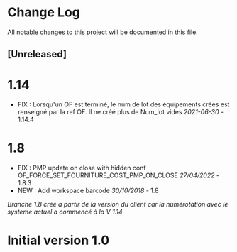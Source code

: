 # Change Log
All notable changes to this project will be documented in this file.

## [Unreleased]

# 1.14

- FIX : Lorsqu'un OF est terminé, le num de lot des équipements créés est renseigné par la ref OF. Il ne créé plus de Num_lot vides *2021-06-30* - 1.14.4

# 1.8

- FIX : PMP update on close with hidden conf OF_FORCE_SET_FOURNITURE_COST_PMP_ON_CLOSE *27/04/2022* - 1.8.3
- NEW : Add workspace barcode *30/10/2018* - 1.8

*Branche 1.8 créé a partir de la version du client car la numérotation avec le systeme actuel a commencé à la V 1.14*

# Initial version 1.0
